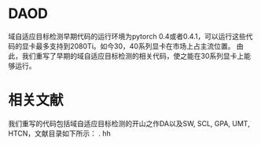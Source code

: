 # DAOD

域自适应目标检测早期代码的运行环境为pytorch 0.4或者0.4.1，可以运行这些代码的显卡最多支持到2080Ti。如今30，40系列显卡在市场上占主流位置。
由此，我们重写了早期的域自适应目标检测的相关代码，使之能在30系列显卡上能够运行。
# 相关文献
我们重写的代码包括域自适应目标检测的开山之作DA以及SW, SCL, GPA, UMT, HTCN，文献目录如下所示：
. hh

